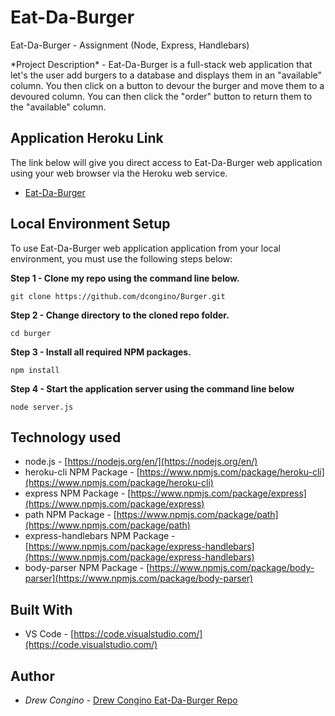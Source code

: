 # Eat-Da-Burger
Eat-Da-Burger - Assignment (Node, Express, Handlebars)
 <p></p>
*Project Description* - Eat-Da-Burger is a full-stack web application that let's the user add burgers to a database and displays them in an "available" column. You then click on a button to devour the burger and move them to a devoured column. You can then click the "order" button to return them to the "available" column.

## Application Heroku Link
The link below will give you direct access to Eat-Da-Burger web application using your web browser via the Heroku web service.
* [Eat-Da-Burger](https://salty-citadel-84249.herokuapp.com/)

## Local Environment Setup
To use Eat-Da-Burger web application application from your local environment, you must use the following steps below:

**Step 1 - Clone my repo using the command line below.**
```
git clone https://github.com/dcongino/Burger.git
```
**Step 2 - Change directory to the cloned repo folder.**
```
cd burger
```
**Step 3 - Install all required NPM packages.**
```
npm install
```
**Step 4 - Start the application server using the command line below**
```
node server.js
```
## Technology used
- node.js - [https://nodejs.org/en/](https://nodejs.org/en/)
- heroku-cli NPM Package - [https://www.npmjs.com/package/heroku-cli](https://www.npmjs.com/package/heroku-cli)
- express NPM Package - [https://www.npmjs.com/package/express](https://www.npmjs.com/package/express)
- path NPM Package - [https://www.npmjs.com/package/path](https://www.npmjs.com/package/path)
- express-handlebars NPM Package - [https://www.npmjs.com/package/express-handlebars](https://www.npmjs.com/package/express-handlebars)
- body-parser NPM Package - [https://www.npmjs.com/package/body-parser](https://www.npmjs.com/package/body-parser)
<!--
- node.js - [https://nodejs.org/en/](https://nodejs.org/en/)
- mysql NPM Package - [https://www.npmjs.com/package/mysql](https://www.npmjs.com/package/mysql)
- inquirer NPM Package - [https://www.npmjs.com/package/inquirer](https://www.npmjs.com/package/inquirer)
- cli-table NPM Package - [https://www.npmjs.com/package/cli-table](https://www.npmjs.com/package/cli-table)
- heroku-cli NPM Package - [https://www.npmjs.com/package/heroku-cli](https://www.npmjs.com/package/heroku-cli)
- express NPM Package - [https://www.npmjs.com/package/express](https://www.npmjs.com/package/express)
- path - [https://www.npmjs.com/package/path](https://www.npmjs.com/package/path)
- body-parser NPM Package - [https://www.npmjs.com/package/body-parser](https://www.npmjs.com/package/body-parser)
-->
## Built With
* VS Code - [https://code.visualstudio.com/](https://code.visualstudio.com/)
## Author
* *Drew Congino* - [Drew Congino Eat-Da-Burger Repo](https://github.com/dcongino/Burger)
